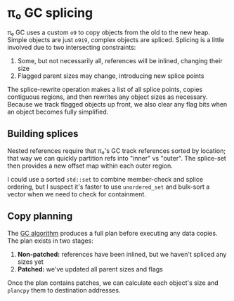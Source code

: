 # π₀ GC splicing
π₀ GC uses a custom `o9` to copy objects from the old to the new heap. Simple objects are just `o9i9`, complex objects are spliced. Splicing is a little involved due to two intersecting constraints:

1. Some, but not necessarily all, references will be inlined, changing their size
2. Flagged parent sizes may change, introducing new splice points

The splice-rewrite operation makes a list of all splice points, copies contiguous regions, and then rewrites any object sizes as necessary. Because we track flagged objects up front, we also clear any flag bits when an object becomes fully simplified.


## Building splices
Nested references require that π₀'s GC track references sorted by location; that way we can quickly partition refs into "inner" vs "outer". The splice-set then provides a new offset map within each outer region.

I could use a sorted `std::set` to combine member-check and splice ordering, but I suspect it's faster to use `unordered_set` and bulk-sort a vector when we need to check for containment.


## Copy planning
The [GC algorithm](pi0-gc-algorithm.md) produces a full plan before executing any data copies. The plan exists in two stages:

1. **Non-patched:** references have been inlined, but we haven't spliced any sizes yet
2. **Patched:** we've updated all parent sizes and flags

Once the plan contains patches, we can calculate each object's size and `plancpy` them to destination addresses.
